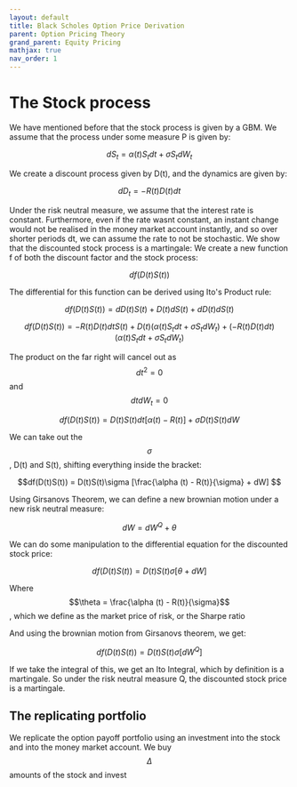 ```yaml
---
layout: default
title: Black Scholes Option Price Derivation
parent: Option Pricing Theory
grand_parent: Equity Pricing
mathjax: true
nav_order: 1
---
```

# The Stock process
We have mentioned before that the stock process is given by a GBM. We assume that the process under some measure P is given by:

$$dS_t = \alpha (t) S_t dt + \sigma S_t dW_t$$

We create a discount process given by D(t), and the dynamics are given by:

$$dD_t = -R(t)D(t)dt$$

Under the risk neutral measure, we assume that the interest rate is constant. Furthermore, even if the rate wasnt constant, an instant change would not be realised in the money market account instantly, and so over shorter periods dt, we can assume the rate to not be stochastic.
We show that the discounted stock process is a martingale: We create a new function f of both the discount factor and the stock process:

$$df(D(t)S(t))$$

The differential for this function can be derived using Ito's Product rule:

$$df(D(t)S(t)) = dD(t)S(t) + D(t)dS(t) + dD(t)dS(t)$$

$$df(D(t)S(t)) = -R(t)D(t)dtS(t) + D(t)(\alpha(t) S_t dt + \sigma S_t dW_t) + (-R(t)D(t)dt)(\alpha (t) S_t dt + \sigma S_t dW_t)$$

The product on the far right will cancel out as $$dt^2 = 0$$ and $$dtdW_t = 0$$

$$df(D(t)S(t)) = D(t)S(t)dt[\alpha(t) - R(t)] + \sigma D(t)S(t)dW$$

We can take out the $$\sigma$$, D(t) and S(t), shifting everything inside the bracket:

$$df(D(t)S(t)) = D(t)S(t)\sigma [\frac{\alpha (t) - R(t)}{\sigma} + dW] $$

Using Girsanovs Theorem, we can define a new brownian motion under a new risk neutral measure:

$$dW = dW^Q + \theta$$

We can do some manipulation to the differential equation for the discounted stock price:

$$df(D(t)S(t)) = D(t)S(t)\sigma [\theta + dW] $$

Where $$\theta = \frac{\alpha (t) - R(t)}{\sigma}$$, which we define as the market price of risk, or the Sharpe ratio

And using the brownian motion from Girsanovs theorem, we get:

$$df(D(t)S(t)) = D(t)S(t)\sigma [dW^Q] $$

If we take the integral of this, we get an Ito Integral, which by definition is a martingale. So under the risk neutral measure Q, the discounted stock price is a martingale.

## The replicating portfolio
We replicate the option payoff portfolio using an investment into the stock and into the money market account. We buy $$\Delta$$ amounts of the stock and invest 

